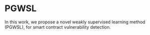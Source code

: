 # PGWSL
In this work, we propose a novel weakly supervised learning method (PGWSL), for smart contract vulnerability detection.
